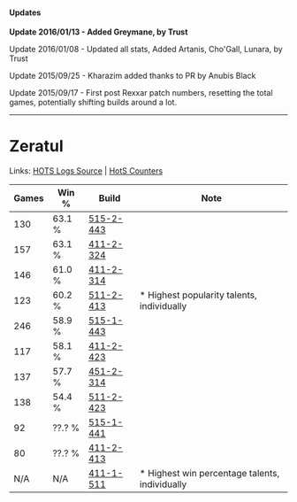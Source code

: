 #### Updates
**Update 2016/01/13 - Added Greymane, by Trust**

Update 2016/01/08 - Updated all stats, Added Artanis, Cho'Gall, Lunara, by Trust

Update 2015/09/25 - Kharazim added thanks to PR by Anubis Black

Update 2015/09/17 - First post Rexxar patch numbers, resetting the total games, potentially shifting builds around a lot.

***

# Zeratul

Links: [HOTS Logs Source](https://www.hotslogs.com/Sitewide/HeroDetails?Hero=Zeratul) | [HotS Counters](http://hotscounters.com/#/hero/Zeratul)

Games  | Win %  | Build     | Note
-----  | -----  | -----     | ----
130    | 63.1 % | [515-2-443](http://www.heroesfire.com/hots/talent-calculator/zeratul#vpKx) | 
157    | 63.1 % | [411-2-324](http://www.heroesfire.com/hots/talent-calculator/zeratul#rrP4) | 
146    | 61.0 % | [411-2-314](http://www.heroesfire.com/hots/talent-calculator/zeratul#rrOw) | 
123    | 60.2 % | [511-2-413](http://www.heroesfire.com/hots/talent-calculator/zeratul#vfZT) | * Highest popularity talents, individually
246    | 58.9 % | [515-1-443](http://www.heroesfire.com/hots/talent-calculator/zeratul#vp5J) | 
117    | 58.1 % | [411-2-423](http://www.heroesfire.com/hots/talent-calculator/zeratul#rrQd) | 
137    | 57.7 % | [451-2-314](http://www.heroesfire.com/hots/talent-calculator/zeratul#tN2w) | 
138    | 54.4 % | [511-2-423](http://www.heroesfire.com/hots/talent-calculator/zeratul#vfZd) | 
92     | ??.? % | [515-1-441](http://www.heroesfire.com/hots/talent-calculator/zeratul#vp5H) | 
80     | ??.? % | [411-2-413](http://www.heroesfire.com/hots/talent-calculator/zeratul#rrQT) | 
N/A    | N/A    | [411-1-511](http://www.heroesfire.com/hots/talent-calculator/zeratul#rrCN) | * Highest win percentage talents, individually
